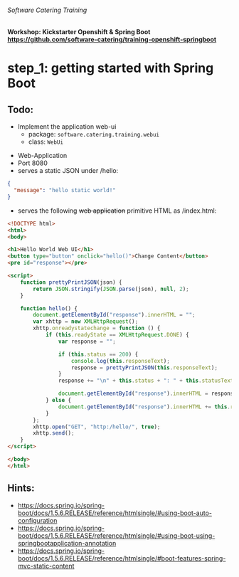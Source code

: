 ###### Software Catering Training
#### Workshop: Kickstarter Openshift & Spring Boot  https://github.com/software-catering/training-openshift-springboot
# step_1: getting started with Spring Boot

## Todo:
* Implement the application web-ui
  * package: `software.catering.training.webui`
  * class: `WebUi`      
- Web-Application
- Port 8080
- serves a static JSON under /hello:
```json
{
  "message": "hello static world!"
}
```
- serves the following ~~web application~~ primitive HTML as /index.html:
```html
<!DOCTYPE html>
<html>
<body>

<h1>Hello World Web UI</h1>
<button type="button" onclick="hello()">Change Content</button>
<pre id="response"></pre>

<script>
    function prettyPrintJSON(json) {
        return JSON.stringify(JSON.parse(json), null, 2);
    }

    function hello() {
        document.getElementById("response").innerHTML = "";
        var xhttp = new XMLHttpRequest();
        xhttp.onreadystatechange = function () {
            if (this.readyState == XMLHttpRequest.DONE) {
                var response = "";

                if (this.status == 200) {
                    console.log(this.responseText);
                    response = prettyPrintJSON(this.responseText);
                }
                response += "\n" + this.status + ": " + this.statusText;

                document.getElementById("response").innerHTML = response;
            } else {
                document.getElementById("response").innerHTML += this.readyState + "*";
            }
        };
        xhttp.open("GET", "http:/hello/", true);
        xhttp.send();
    }
</script>

</body>
</html>
```
## Hints:
* https://docs.spring.io/spring-boot/docs/1.5.6.RELEASE/reference/htmlsingle/#using-boot-auto-configuration
* https://docs.spring.io/spring-boot/docs/1.5.6.RELEASE/reference/htmlsingle/#using-boot-using-springbootapplication-annotation
* https://docs.spring.io/spring-boot/docs/1.5.6.RELEASE/reference/htmlsingle/#boot-features-spring-mvc-static-content

